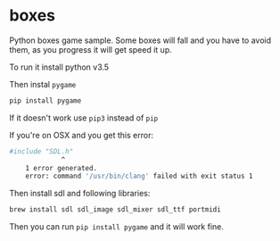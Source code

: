 # boxes

Python boxes game sample. Some boxes will fall and you have to avoid them, as you progress it will get speed it up.

To run it install python v3.5

Then instal `pygame`

```bash
pip install pygame
```

If it doesn't work use `pip3` instead of `pip`

If you're on OSX and you get this error: 

```bash
#include "SDL.h"
             ^
    1 error generated.
    error: command '/usr/bin/clang' failed with exit status 1
```

Then install sdl and following libraries:

```bash
brew install sdl sdl_image sdl_mixer sdl_ttf portmidi
```

Then you can run `pip install pygame` and it will work fine.


